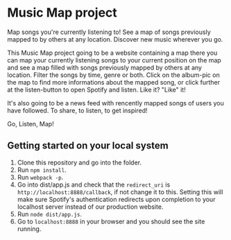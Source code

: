 # Music Map project

Map songs you're currently listening to! See a map of songs previously mapped to by others at any location. Discover new music wherever you go.

This Music Map project going to be a website containing a map there you can map your currently listening songs to your current position on the map and see a map filled with songs previously mapped by others at any location. Filter the songs by time, genre or both. Click on the album-pic on the map to find more informations about the mapped song, or click further at the listen-button to open Spotify and listen. Like it? "Like" it!

It's also going to be a news feed with rencently mapped songs of users you have followed. To share, to listen, to get inspired!

Go, Listen, Map!

## Getting started on your local system

1. Clone this repository and go into the folder.
2. Run `npm install`.
3. Run `webpack -p`.
4. Go into dist/app.js and check that the `redirect_uri` is `http://localhost:8888/callback`, if not change it to this. Setting this will make sure Spotify's authentication redirects upon completion to your localhost server instead of our production website.
5. Run `node dist/app.js`.
6. Go to `localhost:8888` in your browser and you should see the site running.
